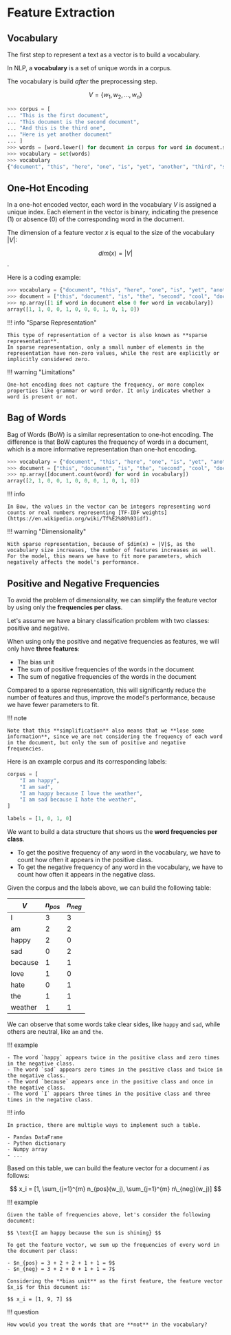 # Feature Extraction

## Vocabulary

The first step to represent a text as a vector is to build a vocabulary.

In NLP, a **vocabulary** is a set of unique words in a corpus.

The vocabulary is build _after_ the preprocessing step.

$$ V = \{w_1, w_2, \ldots, w_n\} $$

```python
>>> corpus = [
... "This is the first document",
... "This document is the second document",
... "And this is the third one",
... "Here is yet another document"
... ]
>>> words = [word.lower() for document in corpus for word in document.split()]
>>> vocabulary = set(words)
>>> vocabulary
{"document", "this", "here", "one", "is", "yet", "another", "third", "second", "and", "the", "first"}
```

## One-Hot Encoding

In a one-hot encoded vector, each word in the vocabulary $V$ is assigned a unique index. Each element in the vector is binary, indicating the presence (1) or absence (0) of the corresponding word in the document.

The dimension of a feature vector $x$ is equal to the size of the vocabulary $|V|$:

$$ dim(x) = |V| $$.

Here is a coding example:

```python
>>> vocabulary = {"document", "this", "here", "one", "is", "yet", "another", "third", "second", "and", "the", "first"}
>>> document = ["this", "document", "is", "the", "second", "cool", "document"]
>>> np.array([1 if word in document else 0 for word in vocabulary])
array([1, 1, 0, 0, 1, 0, 0, 0, 1, 0, 1, 0])
```

!!! info "Sparse Representation"

    This type of representation of a vector is also known as **sparse representation**.
    In sparse representation, only a small number of elements in the representation have non-zero values, while the rest are explicitly or implicitly considered zero.

!!! warning "Limitations"

    One-hot encoding does not capture the frequency, or more complex properties like grammar or word order. It only indicates whether a word is present or not.

## Bag of Words

Bag of Words (BoW) is a similar representation to one-hot encoding.
The difference is that BoW captures the frequency of words in a document, which is a more informative representation than one-hot encoding.

```python
>>> vocabulary = {"document", "this", "here", "one", "is", "yet", "another", "third", "second", "and", "the", "first"}
>>> document = ["this", "document", "is", "the", "second", "cool", "document"]
>>> np.array([document.count(word) for word in vocabulary])
array([2, 1, 0, 0, 1, 0, 0, 0, 1, 0, 1, 0])
```

!!! info

    In Bow, the values in the vector can be integers representing word counts or real numbers representing [TF-IDF weights](https://en.wikipedia.org/wiki/Tf%E2%80%93idf).

!!! warning "Dimensionality"

    With sparse representation, because of $dim(x) = |V|$, as the vocabulary size increases, the number of features increases as well.
    For the model, this means we have to fit more parameters, which negatively affects the model's performance.

## Positive and Negative Frequencies

To avoid the problem of dimensionality, we can simplify the feature vector by using only the **frequencies per class**.

Let's assume we have a binary classification problem with two classes: positive and negative.

When using only the positive and negative frequencies as features, we will only have **three features**:

- The bias unit
- The sum of positive frequencies of the words in the document
- The sum of negative frequencies of the words in the document

Compared to a sparse representation, this will significantly reduce the number of features and thus, improve the model's performance, because we have fewer parameters to fit.

!!! note

    Note that this **simplification** also means that we **lose some information**, since we are not considering the frequency of each word in the document, but only the sum of positive and negative frequencies.

Here is an example corpus and its corresponding labels:

```python
corpus = [
    "I am happy",
    "I am sad",
    "I am happy because I love the weather",
    "I am sad because I hate the weather",
]

labels = [1, 0, 1, 0]
```

We want to build a data structure that shows us the **word frequencies per class**.

- To get the positive frequency of any word in the vocabulary, we have to count how often it appears in the positive class.
- To get the negative frequency of any word in the vocabulary, we have to count how often it appears in the negative class.

Given the corpus and the labels above, we can build the following table:

| $V$     | $n_{pos}$ | $n_{neg}$ |
| ------- | --------- | --------- |
| I       | 3         | 3         |
| am      | 2         | 2         |
| happy   | 2         | 0         |
| sad     | 0         | 2         |
| because | 1         | 1         |
| love    | 1         | 0         |
| hate    | 0         | 1         |
| the     | 1         | 1         |
| weather | 1         | 1         |

We can observe that some words take clear sides, like `happy` and `sad`, while others are neutral, like `am` and `the`.

!!! example

    - The word `happy` appears twice in the positive class and zero times in the negative class.
    - The word `sad` appears zero times in the positive class and twice in the negative class.
    - The word `because` appears once in the positive class and once in the negative class.
    - The word `I` appears three times in the positive class and three times in the negative class.

!!! info

    In practice, there are multiple ways to implement such a table.

    - Pandas DataFrame
    - Python dictionary
    - Numpy array
    - ...

Based on this table, we can build the feature vector for a document $i$ as follows:

<!-- prettier-ignore-start -->
$$ x_i = [1, \sum_{j=1}^{m} n_{pos}(w_j), \sum_{j=1}^{m} n\_{neg}(w_j)] $$
<!-- prettier-ignore-end -->

!!! example

    Given the table of frequencies above, let's consider the following document:

    $$ \text{I am happy because the sun is shining} $$

    To get the feature vector, we sum up the frequencies of every word in the document per class:

    - $n_{pos} = 3 + 2 + 2 + 1 + 1 = 9$
    - $n_{neg} = 3 + 2 + 0 + 1 + 1 = 7$

    Considering the **bias unit** as the first feature, the feature vector $x_i$ for this document is:

    $$ x_i = [1, 9, 7] $$

!!! question

    How would you treat the words that are **not** in the vocabulary?
